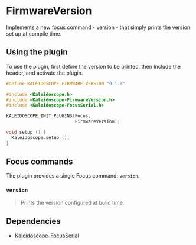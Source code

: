 # FirmwareVersion

Implements a new focus command - version - that simply prints the version set up
at compile time.

## Using the plugin

To use the plugin, first define the version to be printed, then include the
header, and activate the plugin.

```c++
#define KALEIDOSCOPE_FIRMWARE_VERSION "0.1.2"

#include <Kaleidoscope.h>
#include <Kaleidoscope-FirmwareVersion.h>
#include <Kaleidoscope-FocusSerial.h>

KALEIDOSCOPE_INIT_PLUGINS(Focus,
                          FirmwareVersion);

void setup () {
  Kaleidoscope.setup ();
}
```

## Focus commands

The plugin provides a single Focus command: `version`.

### `version`

> Prints the version configured at build time.

## Dependencies

* [Kaleidoscope-FocusSerial](Kaleidoscope-FocusSerial.md)
